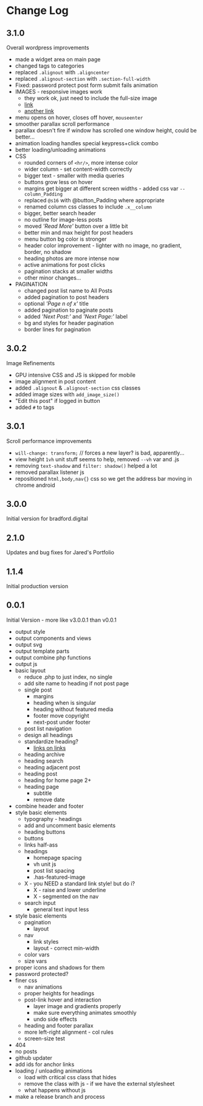 # Change Log

## 3.1.0
Overall wordpress improvements
- made a widget area on main page
- changed tags to categories
- replaced `.alignout` with `.aligncenter`
- replaced `.alignout-section` with `.section-full-width`
- Fixed: password protect post form submit fails animation
- IMAGES - responsive images work
	- they work ok, just need to include the full-size image
	- [link](https://viastudio.com/optimizing-your-theme-for-wordpress-4-4s-responsive-images/)
	- [another link](https://make.wordpress.org/core/2015/11/10/responsive-images-in-wordpress-4-4/)
- menu opens on hover, closes off hover, `mouseenter`
- smoother parallax scroll performance
- parallax doesn't fire if window has scrolled one window height, could be better...
- animation loading handles special keypress+click combo 
- better loading/unloading animations
- CSS
	- rounded corners of `<hr/>`, more intense color
	- wider column - set content-width correctly
	- bigger text - smaller with media queries
	- buttons grow less on hover
	- margins get bigger at different screen widths - added css var `--column_Padding`
	- replaced `@s16` with @button_Padding where appropriate
	- renamed column css classes to include `.x__column`
	- bigger, better search header
	- no outline for image-less posts
	- moved _'Read More'_ button over a little bit
	- better min and max height for post headers
	- menu button bg color is stronger
	- header color improvement - lighter with no image, no gradient, border, no shadow
	- heading photos are more intense now
	- active animations for post clicks
	- pagination stacks at smaller widths
	- other minor changes...
- PAGINATION
	- changed post list name to All Posts
	- added pagination to post headers
	- optional _'Page n of x'_ title
	- added pagination to paginate posts
	- added _'Next Post:'_ and _'Next Page:'_ label
	- bg and styles for header pagination
	- border lines for pagination

## 3.0.2
Image Refinements
- GPU intensive CSS and JS is skipped for mobile
- image alignment in post content
- added `.alignout` & `.alignout-section` css classes
- added image sizes with `add_image_size()`
- "Edit this post" if logged in button
- added `#` to tags

## 3.0.1
Scroll performance improvements
- `will-change: transform;` // forces a new layer? is bad, apparently...
- view height `1vh` unit stuff seems to help, removed `--vh` var and .js
- removing `text-shadow` and `filter: shadow()` helped a lot
- removed parallax listener js
- repositioned `html,body,nav{}` css so we get the address bar moving in chrome android

## 3.0.0
Initial version for bradford.digital

## 2.1.0
Updates and bug fixes for Jared's Portfolio

## 1.1.4
Initial production version

## 0.0.1
Initial Version - more like v3.0.0.1 than v0.0.1
- output style
- output components and views
- output svg
- output template parts
- output combine php functions
- output js
- basic layout
	- reduce .php to just index, no single
	- add site name to heading if not post page
	- single post
		- margins 
		- heading when is singular
		- heading without featured media
		- footer move copyright
		- next-post under footer
	- post list navigation
	- design all headings
	- standardize heading?
		- [links on links](https://www.sarasoueidan.com/blog/nested-links/)
	- heading archive
	- heading search
	- heading adjacent post
	- heading post
	- heading for home page 2+
	- heading page
		- subtitle
		- remove date
- combine header and footer
- style basic elements
	- typography - headings
	- add and uncomment basic elements
	- heading buttons
	- buttons
	- links half-ass
	- headings
		- homepage spacing
		- vh unit js
		- post list spacing
		- .has-featured-image
	- X - you NEED a standard link style! but do i?
		- X - raise and lower underline
		- X - segmented on the nav
	- search input
		- general text input less
- style basic elements
	- pagination
		- layout
	- nav 
		- link styles
		- layout - correct min-width
	- color vars
	- size vars
- proper icons and shadows for them
- password protected? 
- finer css
	- nav animations 
	- proper heights for headings
	- post-link hover and interaction
		- layer image and gradients properly
		- make sure everything animates smoothly
		- undo side effects
	- heading and footer parallax
	- more left-right alignment - col rules
	- screen-size test
- 404
- no posts
- github updater
- add ids for anchor links 
- loading / unloading animations
	- load with critical css class that hides
	- remove the class with js - if we have the external stylesheet
	- what happens without js
- make a release branch and process

